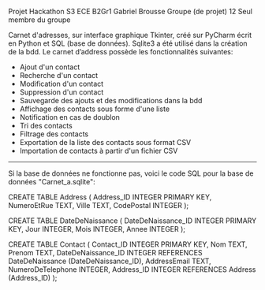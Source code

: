 Projet Hackathon S3
ECE B2Gr1
Gabriel Brousse
Groupe (de projet) 12
Seul membre du groupe

Carnet d'adresses, sur interface graphique Tkinter, créé sur PyCharm écrit en Python et SQL (base de données).
Sqlite3 a été utilisé dans la création de la bdd.
Le carnet d’address possède les fonctionnalités suivantes:

- Ajout d'un contact
- Recherche d'un contact
- Modification d'un contact
- Suppression  d'un contact
- Sauvegarde des ajouts et des modifications dans la bdd
- Affichage des contacts sous forme d'une liste
- Notification en cas de doublon
- Tri des contacts
- Filtrage des contacts
- Exportation de la liste des contacts sous format CSV
- Importation de contacts à partir d'un fichier CSV


---------------------------------------------------------------------------------------------------------------------------------------------------------------------------------------------------------------------


Si la base de données ne fonctionne pas, voici le code SQL pour la base de données "Carnet_a.sqlite":

CREATE TABLE Address (
Address_ID INTEGER PRIMARY KEY,
NumeroEtRue TEXT,
Ville TEXT,
CodePostal INTEGER
);

CREATE TABLE DateDeNaissance (
DateDeNaissance_ID INTEGER PRIMARY KEY,
Jour INTEGER,
Mois INTEGER,
Annee INTEGER
);

CREATE TABLE Contact (
Contact_ID INTEGER PRIMARY KEY,
Nom TEXT,
Prenom TEXT,
DateDeNaissance_ID INTEGER REFERENCES DateDeNaissance (DateDeNaissance_ID),
AddressEmail TEXT,
NumeroDeTelephone INTEGER,
Address_ID INTEGER REFERENCES Address (Address_ID)
);
